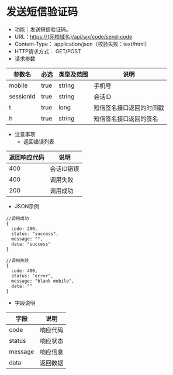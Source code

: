 # 发送短信验证码

* 功能：发送短信验证码。
* URL：[https://{网校域名}/api/wx/code/send-code](https://{网校域名}/api/wx/code/send-code)
* Content-Type： application/json（校验失败：text/html）
* HTTP请求方式： GET/POST
* 请求参数

| 参数名 | 必选 | 类型及范围 | 说明 |
| --- | --- | --- | --- |
| mobile | true | string | 手机号 |
| sessionId | true | string | 会话ID |
| t | true | long | 短信签名接口返回的时间戳 |
| h | true | string | 短信签名接口返回的签名 |

* 注意事项
  * 返回错误列表

| 返回响应代码 | 说明 |
| --- | --- |
| 400 |	会话ID错误 |
| 400 | 调用失败 |
| 200 | 调用成功 |

* JSON示例

```
//调用成功
{
  code: 200,
  status: "success",
  message: "",
  data: "success"
}

```
```
//调用失败
{
  code: 400,
  status: "error",
  message: "blank mobile",
  data: ""
}

```

* 字段说明

| 字段 | 说明 |
| --- | --- |
| code | 响应代码 |
| status | 响应状态 |
| message | 响应信息 |
| data | 返回数据 |

